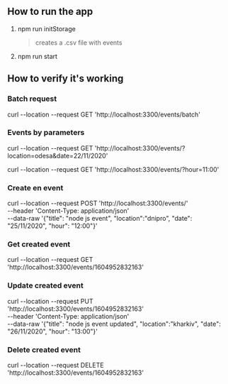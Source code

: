 ## How to run the app
1. npm run initStorage
    >creates a .csv file with events
2. npm run start

## How to verify it's working

### Batch request
curl --location --request GET 'http://localhost:3300/events/batch'

### Events by parameters
curl --location --request GET 'http://localhost:3300/events/?location=odesa&date=22/11/2020'

curl --location --request GET 'http://localhost:3300/events/?hour=11:00'

### Create en event
curl --location --request POST 'http://localhost:3300/events/' \
--header 'Content-Type: application/json' \
--data-raw '{"title": "node js event", "location":"dnipro", "date": "25/11/2020", "hour": "12:00"}'

### Get created event
curl --location --request GET 'http://localhost:3300/events/1604952832163'

### Update created event
curl --location --request PUT 'http://localhost:3300/events/1604952832163' \
--header 'Content-Type: application/json' \
--data-raw '{"title": "node js event updated", "location":"kharkiv", "date": "26/11/2020", "hour": "13:00"}'

### Delete created event
curl --location --request DELETE 'http://localhost:3300/events/1604952832163'